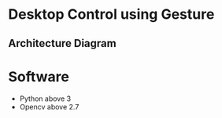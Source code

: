 # Desktop Control using Gesture

## Architecture Diagram




# Software 
* Python above 3
* Opencv above 2.7
